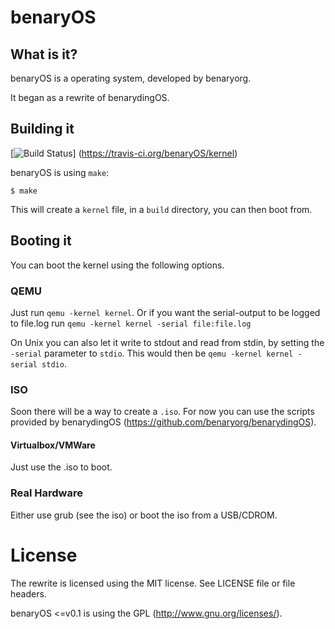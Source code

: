 # benaryOS

## What is it?

benaryOS is a operating system, developed by benaryorg.

It began as a rewrite of benarydingOS.

## Building it

[![Build Status](https://travis-ci.org/benaryOS/kernel.svg?branch=master)]
(https://travis-ci.org/benaryOS/kernel)

benaryOS is using `make`:

	$ make

This will create a `kernel` file, in a `build`
directory, you can then boot from.

## Booting it

You can boot the kernel using the following options.

### QEMU

Just run `qemu -kernel kernel`.
Or if you want the serial-output to be logged to
file.log run `qemu -kernel kernel -serial file:file.log`

On Unix you can also let it write to stdout and
read from stdin, by setting the `-serial` parameter to
`stdio`. This would then be `qemu -kernel kernel -serial stdio`.

### ISO

Soon there will be a way to create a `.iso`. For now
you can use the scripts provided by benarydingOS
(https://github.com/benaryorg/benarydingOS).

#### Virtualbox/VMWare

Just use the .iso to boot.

### Real Hardware

Either use grub (see the iso) or boot the iso from a USB/CDROM.

# License

The rewrite is licensed using the MIT license.
See LICENSE file or file headers.

benaryOS <=v0.1 is using the GPL (http://www.gnu.org/licenses/).

